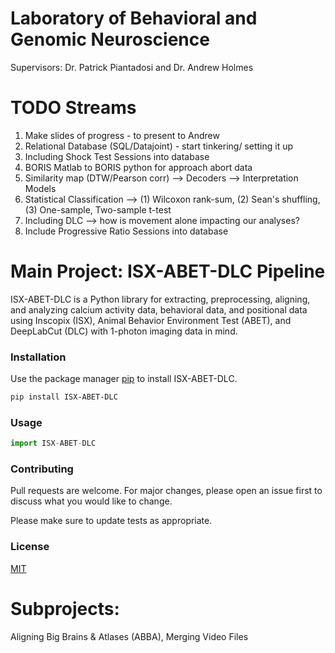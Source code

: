 # Laboratory of Behavioral and Genomic Neuroscience
Supervisors: Dr. Patrick Piantadosi and Dr. Andrew Holmes

# TODO Streams
1) Make slides of progress - to present to Andrew
2) Relational Database (SQL/Datajoint) - start tinkering/ setting it up
3) Including Shock Test Sessions into database
4) BORIS Matlab to BORIS python for approach abort data
5) Similarity map (DTW/Pearson corr) --> Decoders --> Interpretation Models
6) Statistical Classification --> (1) Wilcoxon rank-sum, (2) Sean's shuffling, (3) One-sample, Two-sample t-test
7) Including DLC --> how is movement alone impacting our analyses?
8) Include Progressive Ratio Sessions into database

# Main Project: ISX-ABET-DLC Pipeline

ISX-ABET-DLC is a Python library for extracting, preprocessing, aligning, and analyzing calcium activity data, behavioral data, and positional data using Inscopix (ISX), Animal Behavior Environment Test (ABET), and DeepLabCut (DLC) with 1-photon imaging data in mind.

### Installation

Use the package manager [pip](https://pip.pypa.io/en/stable/) to install ISX-ABET-DLC.

```bash
pip install ISX-ABET-DLC
```

### Usage

```python
import ISX-ABET-DLC
```

### Contributing
Pull requests are welcome. For major changes, please open an issue first to discuss what you would like to change.

Please make sure to update tests as appropriate.

### License
[MIT](https://choosealicense.com/licenses/mit/)

# Subprojects: 
Aligning Big Brains & Atlases (ABBA), 
Merging Video Files

